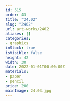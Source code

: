 ```yaml
---
id: 515
order: 43
title: "24.02"
slug: "2402"
url: art-works/2402
aliases: []
categories:
- graphics
inStock: true
isVisible: false
height: 42
width: 30
date: 2022-01-01T00:00:00Z
materials:
- paper
- pencil
price: 200
mainImage: 24.03.jpg
---
```

